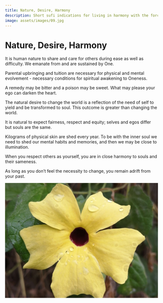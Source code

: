 ```yaml
---
title: Nature, Desire, Harmony
description: Short sufi indications for living in harmony with the forces of nature and your own desire.
image: assets/images/09.jpg
---
```


# Nature, Desire, Harmony

<div class="aphorism-text">

It is human nature to share and care for others during ease as well as difficulty. We emanate from and are sustained by One.  

<div class="div"></div>

Parental upbringing and tuition are necessary for physical and mental evolvement - necessary conditions for spiritual awakening to Oneness.  

<div class="div"></div>

A remedy may be bitter and a poison may be sweet. What may please your ego can darken the heart.   

<div class="div"></div>

The natural desire to change the world is a reflection of the need of self to yield and be transformed to soul. This outcome is greater than changing the world.  

<div class="div"></div>

It is natural to expect fairness, respect and equity; selves and egos differ but souls are the same.  

<div class="div"></div>

Kilograms of physical skin are shed every year. To be with the inner soul we need to shed our mental habits and memories, and then we may be close to illumination.  

<div class="div"></div>

When you respect others as yourself, you are in close harmony to souls and their sameness.  

<div class="div"></div>

As long as you don’t feel the necessity to change, you remain adrift from your past.

<div class="div"></div>

</div>

![Nature](../../assets/images/09.jpg)
